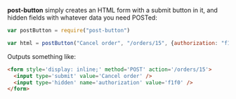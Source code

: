 **post-button** simply creates an HTML form with a submit button in it, and hidden fields with whatever data you need POSTed:

```javascript
var postButton = require("post-button")

var html = postButton("Cancel order", "/orders/15", {authorization: "f1f0"})
```

Outputs something like:

```html
<form style='display: inline;' method='POST' action='/orders/15'>
  <input type='submit' value='Cancel order' />
  <input type='hidden' name='authorization' value='f1f0' />
</form>
```